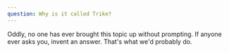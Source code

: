 ```yaml
---
question: Why is it called Trike?
---
```

Oddly, no one has ever brought this topic up without prompting.  If anyone ever asks you, invent an answer.  That's what we'd probably do.
